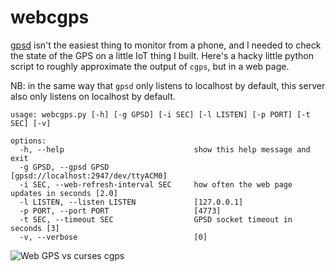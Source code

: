 # webcgps

[gpsd](https://gpsd.io) isn't the easiest thing to monitor from a phone, and I needed to check the state of the GPS on a little IoT thing I built.
Here's a hacky little python script to roughly approximate the output of `cgps`, but in a web page.

NB: in the same way that `gpsd` only listens to localhost by default, this server also only listens on localhost by default.

```
usage: webcgps.py [-h] [-g GPSD] [-i SEC] [-l LISTEN] [-p PORT] [-t SEC] [-v]

options:
  -h, --help                             show this help message and exit
  -g GPSD, --gpsd GPSD                   [gpsd://localhost:2947/dev/ttyACM0]
  -i SEC, --web-refresh-interval SEC     how often the web page updates in seconds [2.0]
  -l LISTEN, --listen LISTEN             [127.0.0.1]
  -p PORT, --port PORT                   [4773]
  -t SEC, --timeout SEC                  GPSD socket timeout in seconds [3]
  -v, --verbose                          [0]
```

![Web GPS vs curses cgps](webcgps_v_cgps.jpg?raw=true "WebGPS comparison")
